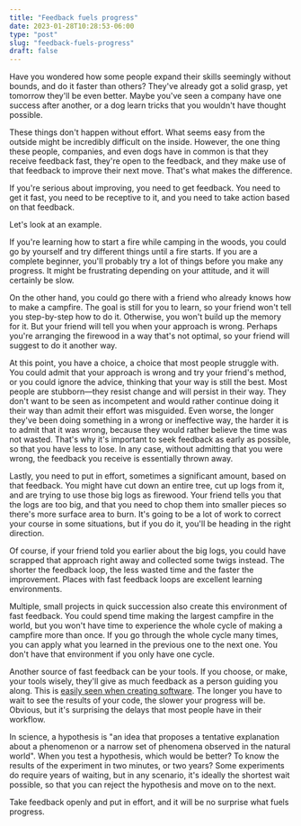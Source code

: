```yaml
---
title: "Feedback fuels progress"
date: 2023-01-28T10:28:53-06:00
type: "post"
slug: "feedback-fuels-progress"
draft: false
---
```


Have you wondered how some people expand their skills seemingly without bounds,
and do it faster than others? They've already got a solid grasp, yet tomorrow
they'll be even better. Maybe you've seen a company have one success after
another, or a dog learn tricks that you wouldn't have thought possible.

These things don't happen without effort. What seems easy from the outside
might be incredibly difficult on the inside. However, the one thing these
people, companies, and even dogs have in common is that they receive feedback
fast, they're open to the feedback, and they make use of that feedback to
improve their next move. That's what makes the difference.

If you're serious about improving, you need to get feedback. You need to get it
fast, you need to be receptive to it, and you need to take action based on that
feedback.

Let's look at an example.

If you're learning how to start a fire while camping in the woods, you could go
by yourself and try different things until a fire starts. If you are a complete
beginner, you'll probably try a lot of things before you make any progress. It
might be frustrating depending on your attitude, and it will certainly be slow.

On the other hand, you could go there with a friend who already knows how to
make a campfire. The goal is still for you to learn, so your friend won't tell
you step-by-step how to do it. Otherwise, you won't build up the memory for it.
But your friend will tell you when your approach is wrong. Perhaps you're
arranging the firewood in a way that's not optimal, so your friend will suggest
to do it another way.

At this point, you have a choice, a choice that most people struggle with. You
could admit that your approach is wrong and try your friend's method, or you
could ignore the advice, thinking that your way is still the best. Most people
are stubborn—they resist change and will persist in their way. They don't want
to be seen as incompetent and would rather continue doing it their way than
admit their effort was misguided. Even worse, the longer they've been doing
something in a wrong or ineffective way, the harder it is to admit that it was
wrong, because they would rather believe the time was not wasted.  That's why
it's important to seek feedback as early as possible, so that you have less to
lose. In any case, without admitting that you were wrong, the feedback you
receive is essentially thrown away.

Lastly, you need to put in effort, sometimes a significant amount,
based on that feedback. You might have cut down an entire tree, cut up logs
from it, and are trying to use those big logs as firewood. Your friend tells
you that the logs are too big, and that you need to chop them into smaller
pieces so there's more surface area to burn. It's going to be a lot of work to
correct your course in some situations, but if you do it, you'll be heading in
the right direction.

Of course, if your friend told you earlier about the big logs, you could have
scrapped that approach right away and collected some twigs instead. The shorter
the feedback loop, the less wasted time and the faster the improvement. Places
with fast feedback loops are excellent learning environments.

Multiple, small projects in quick succession also create this environment of
fast feedback. You could spend time making the largest campfire in the world,
but you won't have time to experience the whole cycle of making a campfire more
than once. If you go through the whole cycle many times, you can apply what you
learned in the previous one to the next one. You don't have that environment if
you only have one cycle.

Another source of fast feedback can be your tools. If you choose, or make, your
tools wisely, they'll give as much feedback as a person guiding you along. This
is [easily seen when creating software](https://youtu.be/PUv66718DII?t=94). The
longer you have to wait to see the results of your code, the slower your
progress will be. Obvious, but it's surprising the delays that most people have
in their workflow.

In science, a hypothesis is "an idea that proposes a tentative explanation
about a phenomenon or a narrow set of phenomena observed in the natural world".
When you test a hypothesis, which would be better? To know the results of the
experiment in two minutes, or two years? Some experiments do require years of
waiting, but in any scenario, it's ideally the shortest wait possible, so that
you can reject the hypothesis and move on to the next.

Take feedback openly and put in effort, and it will be no surprise what fuels
progress.
